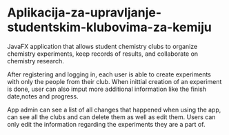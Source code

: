 # Aplikacija-za-upravljanje-studentskim-klubovima-za-kemiju
JavaFX application that allows student chemistry clubs to organize chemistry experiments, keep records of results, and collaborate on chemistry research.

After registering and logging in, each user is able to create experiments with only the people from their club. When inittial creation of an experiment is done, user can also imput more additional information like the finish date,notes and progress.

App admin can see a list of all changes that happened when using the app, can see all the clubs and can delete them as well as edit them. 
Users can only edit the information regarding the experiments they are a part of.
